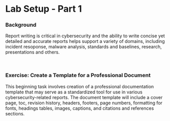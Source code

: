 # Lab Setup - Part 1

### Background

Report writing is critical in cybersecurity and the ability to write concise yet detailed and accurate reports helps support a variety of domains, including incident resoponse, malware analysis, standards and baselines, research, presentations and others.

<br>

### Exercise: Create a Template for a Professional Document

This beginning task involves creation of a professional documentation template that may serve as a standardized tool for use in various cybersecurity-related reports. The document template will include a cover page, toc, revision history, headers, footers, page numbers, formatting for fonts, headings tables, images, captions, and citations and references sections.



